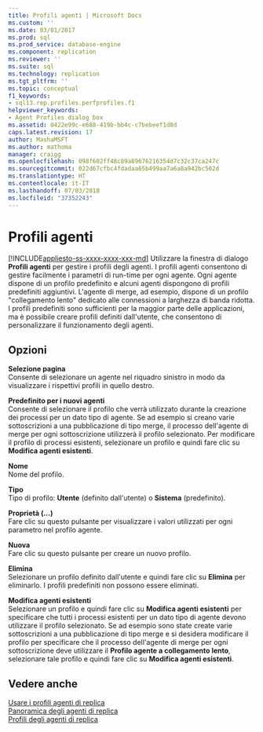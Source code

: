 ```yaml
---
title: Profili agenti | Microsoft Docs
ms.custom: ''
ms.date: 03/01/2017
ms.prod: sql
ms.prod_service: database-engine
ms.component: replication
ms.reviewer: ''
ms.suite: sql
ms.technology: replication
ms.tgt_pltfrm: ''
ms.topic: conceptual
f1_keywords:
- sql13.rep.profiles.perfprofiles.f1
helpviewer_keywords:
- Agent Profiles dialog box
ms.assetid: 0422e99c-e688-419b-bb4c-c7bebeef1d8d
caps.latest.revision: 17
author: MashaMSFT
ms.author: mathoma
manager: craigg
ms.openlocfilehash: 098f602ff48c89a89676216354d7c32c37ca247c
ms.sourcegitcommit: 022d67cfbc4fdadaa65b499aa7a6a8a942bc502d
ms.translationtype: HT
ms.contentlocale: it-IT
ms.lasthandoff: 07/03/2018
ms.locfileid: "37352243"
---
```

# <a name="agent-profiles"></a>Profili agenti
[!INCLUDE[appliesto-ss-xxxx-xxxx-xxx-md](../../includes/appliesto-ss-xxxx-xxxx-xxx-md.md)]
  Utilizzare la finestra di dialogo **Profili agenti** per gestire i profili degli agenti. I profili agenti consentono di gestire facilmente i parametri di run-time per ogni agente. Ogni agente dispone di un profilo predefinito e alcuni agenti dispongono di profili predefiniti aggiuntivi. L'agente di merge, ad esempio, dispone di un profilo "collegamento lento" dedicato alle connessioni a larghezza di banda ridotta. I profili predefiniti sono sufficienti per la maggior parte delle applicazioni, ma è possibile creare profili definiti dall'utente, che consentono di personalizzare il funzionamento degli agenti.  
  
## <a name="options"></a>Opzioni  
 **Selezione pagina**  
 Consente di selezionare un agente nel riquadro sinistro in modo da visualizzare i rispettivi profili in quello destro.  
  
 **Predefinito per i nuovi agenti**  
 Consente di selezionare il profilo che verrà utilizzato durante la creazione dei processi per un dato tipo di agente. Se ad esempio si creano varie sottoscrizioni a una pubblicazione di tipo merge, il processo dell'agente di merge per ogni sottoscrizione utilizzerà il profilo selezionato. Per modificare il profilo di processi esistenti, selezionare un profilo e quindi fare clic su **Modifica agenti esistenti**.  
  
 **Nome**  
 Nome del profilo.  
  
 **Tipo**  
 Tipo di profilo: **Utente** (definito dall'utente) o **Sistema** (predefinito).  
  
 **Proprietà (...)**  
 Fare clic su questo pulsante per visualizzare i valori utilizzati per ogni parametro nel profilo agente.  
  
 **Nuova**  
 Fare clic su questo pulsante per creare un nuovo profilo.  
  
 **Elimina**  
 Selezionare un profilo definito dall'utente e quindi fare clic su **Elimina** per eliminarlo. I profili predefiniti non possono essere eliminati.  
  
 **Modifica agenti esistenti**  
 Selezionare un profilo e quindi fare clic su **Modifica agenti esistenti** per specificare che tutti i processi esistenti per un dato tipo di agente devono utilizzare il profilo selezionato. Se ad esempio sono state create varie sottoscrizioni a una pubblicazione di tipo merge e si desidera modificare il profilo per specificare che il processo dell'agente di merge per ogni sottoscrizione deve utilizzare il **Profilo agente a collegamento lento**, selezionare tale profilo e quindi fare clic su **Modifica agenti esistenti**.  
  
## <a name="see-also"></a>Vedere anche  
 [Usare i profili agenti di replica](../../relational-databases/replication/agents/work-with-replication-agent-profiles.md)   
 [Panoramica degli agenti di replica](../../relational-databases/replication/agents/replication-agents-overview.md)   
 [Profili degli agenti di replica](../../relational-databases/replication/agents/replication-agent-profiles.md)  
  
  
